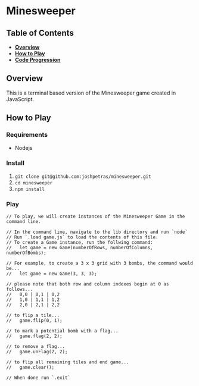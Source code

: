 # Minesweeper

## Table of Contents

* **[Overview](#overview)**
* **[How to Play](#how-to-play)**
* **[Code Progression](#code-progression)**

## Overview

This is a terminal based version of the Minesweeper game created in JavaScript.

## How to Play

### Requirements

* Nodejs

### Install

1. `git clone git@github.com:joshpetras/minesweeper.git`
2. `cd minesweeper`
3. `npm install`

### Play

```
// To play, we will create instances of the Minesweeper Game in the command line.

// In the command line, navigate to the lib directory and run `node`
// Run `.load game.js` to load the contents of this file.
// To create a Game instance, run the follwing command:
//   let game = new Game(numberOfRows, numberOfColumns, numberOfBombs);

// For example, to create a 3 x 3 grid with 3 bombs, the command would be...
//   let game = new Game(3, 3, 3);

// please note that both row and column indexes begin at 0 as follows...
//   0,0 | 0,1 | 0,2
//   1,0 | 1,1 | 1,2
//   2,0 | 2,1 | 2,2

// to flip a tile...
//   game.flip(0, 1);

// to mark a potential bomb with a flag...
//   game.flag(2, 2);

// to remove a flag...
//   game.unFlag(2, 2);

// to flip all remaining tiles and end game...
//   game.clear();

// When done run `.exit`
```
